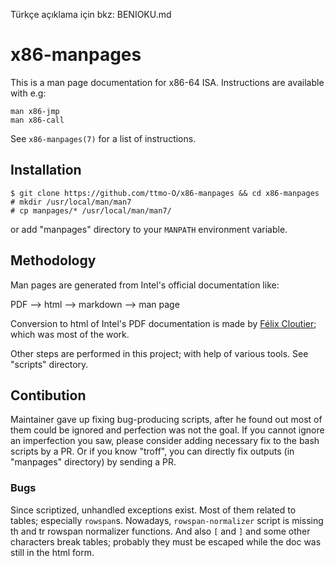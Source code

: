 Türkçe açıklama için bkz: BENIOKU.md

# x86-manpages

This is a man page documentation for x86-64 ISA. Instructions are available with e.g:

```
man x86-jmp
man x86-call
```

See `x86-manpages(7)` for a list of instructions.

## Installation

```
$ git clone https://github.com/ttmo-O/x86-manpages && cd x86-manpages
# mkdir /usr/local/man/man7
# cp manpages/* /usr/local/man/man7/
```
or add "manpages" directory to your `MANPATH` environment variable.

## Methodology

Man pages are generated from Intel's official documentation like:

PDF --> html --> markdown --> man page

Conversion to html of Intel's PDF documentation is made by [Félix Cloutier](https://www.felixcloutier.com/x86/index.html); which was most of the work.

Other steps are performed in this project; with help of various tools. See "scripts" directory.


## Contibution

Maintainer gave up fixing bug-producing scripts, after he found out most of them could be ignored and perfection was not the goal. If you cannot ignore an imperfection you saw, please consider adding necessary fix to the bash scripts by a PR. Or if you know "troff", you can directly fix outputs (in "manpages" directory) by sending a PR.

### Bugs

Since scriptized, unhandled exceptions exist. Most of them related to tables; especially `rowspan`s. Nowadays, `rowspan-normalizer` script is missing th and tr rowspan normalizer functions. And also `[` and `]` and some other characters break tables; probably they must be escaped while the doc was still in the html form.
